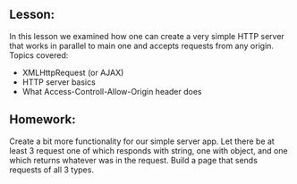 Lesson:
-------
In this lesson we examined how one can create a very simple HTTP server
that works in parallel to main one and accepts requests from any origin.
Topics covered:
- XMLHttpRequest (or AJAX)
- HTTP server basics
- What Access-Controll-Allow-Origin header does


Homework:
---------
Create a bit more functionality for our simple server app.
Let there be at least 3 request one of which responds with
string, one with object, and one which returns whatever was in the request.
Build a page that sends requests of all 3 types.